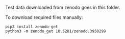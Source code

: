 Test data downloaded from zenodo goes in this folder.

To download required files manually:
```
pip3 install zenodo-get
python3 -m zenodo_get 10.5281/zenodo.3950299
```
